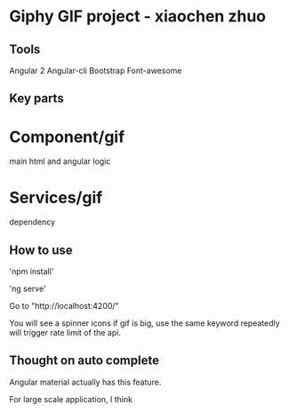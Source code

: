 # Giphy GIF project - xiaochen zhuo


## Tools

Angular 2
Angular-cli
Bootstrap
Font-awesome

## Key parts

# Component/gif
  main html and angular logic

# Services/gif
  dependency

## How to use

'npm install'

'ng serve'

Go to "http://localhost:4200/"

You will see a spinner icons if gif is big, use the same keyword repeatedly will trigger rate limit of the api.

## Thought on auto complete

Angular material actually has this feature.

For large scale application, I think 


